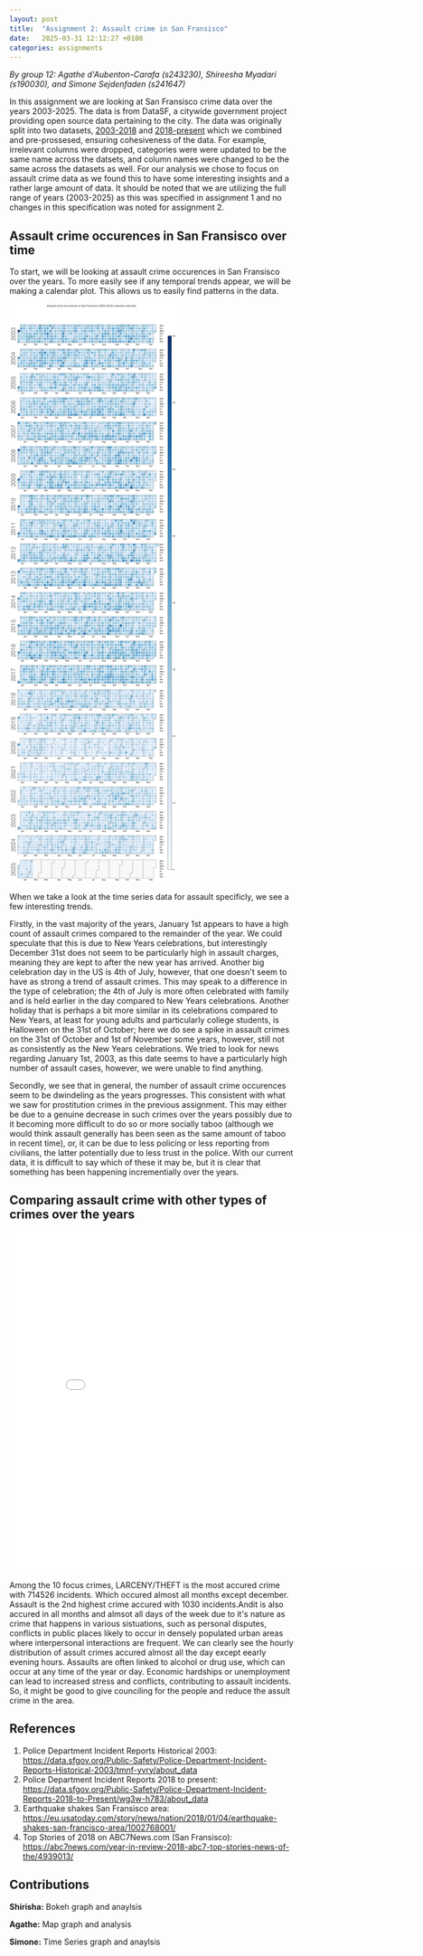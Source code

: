 ```yaml
---
layout: post
title:  "Assignment 2: Assault crime in San Fransisco"
date:   2025-03-31 12:12:27 +0100
categories: assignments
---
```

_By group 12: Agathe d'Aubenton-Carafa (s243230), Shireesha Myadari (s190030), and Simone Sejdenfaden (s241647)_


In this assignment we are looking at San Fransisco crime data over the years 2003-2025. The data is from DataSF, a citywide government project providing open source data pertaining to the city. The data was originally split into two datasets, [2003-2018](https://data.sfgov.org/Public-Safety/Police-Department-Incident-Reports-Historical-2003/tmnf-yvry/about_data) and [2018-present](https://data.sfgov.org/Public-Safety/Police-Department-Incident-Reports-2018-to-Present/wg3w-h783/about_data) which we combined and pre-prossesed, ensuring cohesiveness of the data. For example, irrelevant columns were dropped, categories were were updated to be the same name across the datsets, and column names were changed to be the same across the datasets as well. For our analysis we chose to focus on assault crime data as we found this to have some interesting insights and a rather large amount of data. It should be noted that we are utilizing the full range of years (2003-2025) as this was specified in assignment 1 and no changes in this specification was noted for assignment 2.

## Assault crime occurences in San Fransisco over time
To start, we will be looking at assault crime occurences in San Fransisco over the years. To more easily see if any temporal trends appear, we will be making a calendar plot. This allows us to easily find patterns in the data.

![Assault crime over the years 2003-2025 in San Fransisco](/assets/calplot-assignment2-5.png)

When we take a look at the time series data for assault specificly, we see a few interesting trends.

Firstly, in the vast majority of the years, January 1st appears to have a high count of assault crimes compared to the remainder of the year. We could speculate that this is due to New Years celebrations, but interestingly December 31st does not seem to be particularly high in assault charges, meaning they are kept to after the new year has arrived. Another big celebration day in the US is 4th of July, however, that one doesn't seem to have as strong a trend of assault crimes. This may speak to a difference in the type of celebration; the 4th of July is more often celebrated with family and is held earlier in the day compared to New Years celebrations. Another holiday that is perhaps a bit more similar in its celebrations compared to New Years, at least for young adults and particularly college students, is Halloween on the 31st of October; here we do see a spike in assault crimes on the 31st of October and 1st of November some years, however, still not as consistently as the New Years celebrations. We tried to look for news regarding January 1st, 2003, as this date seems to have a particularly high number of assault cases, however, we were unable to find anything.

Secondly, we see that in general, the number of assault crime occurences seem to be dwindeling as the years progresses. This consistent with what we saw for prostitution crimes in the previous assignment. This may either be due to a genuine decrease in such crimes over the years possibly due to it becoming more difficult to do so or more socially taboo (although we would think assault generally has been seen as the same amount of taboo in recent time), or, it can be due to less policing or less reporting from civilians, the latter potentially due to less trust in the police. With our current data, it is difficult to say which of these it may be, but it is clear that something has been happening incrementially over the years.

## Comparing assault crime with other types of crimes over the years

<iframe src="/assets/bokeh_plot_monthly.html" width="800" height="600" frameborder="0"></iframe>

Among the 10 focus crimes, LARCENY/THEFT is the most accured crime with 714526 incidents. Which occured almost all months except december. Assault is the 2nd highest crime accured  with 1030 incidents.Andit is also accured in all months and almsot all days of the week due to it's nature as crime that happens in various sistuations, such as personal disputes, conflicts in public places likely to occur in densely populated urban areas where interpersonal interactions are frequent. We can clearly see the hourly distribution of assult crimes accured almost all the day except eearly evening hours. Assaults are often linked to alcohol or drug use, which can occur at any time of the year or day. Economic hardships or unemployment can lead to increased stress and conflicts, contributing to assault incidents. So, it might be good to give counciling for the people and reduce the assult crime in the area.

## References
1. Police Department Incident Reports Historical 2003: https://data.sfgov.org/Public-Safety/Police-Department-Incident-Reports-Historical-2003/tmnf-yvry/about_data
2. Police Department Incident Reports 2018 to present: https://data.sfgov.org/Public-Safety/Police-Department-Incident-Reports-2018-to-Present/wg3w-h783/about_data
3. Earthquake shakes San Fransisco area: https://eu.usatoday.com/story/news/nation/2018/01/04/earthquake-shakes-san-francisco-area/1002768001/ 
4. Top Stories of 2018 on ABC7News.com (San Fransisco): https://abc7news.com/year-in-review-2018-abc7-top-stories-news-of-the/4939013/ 

## Contributions
__Shirisha:__ Bokeh graph and anaylsis

__Agathe:__ Map graph and analysis

__Simone:__ Time Series graph and anaylsis